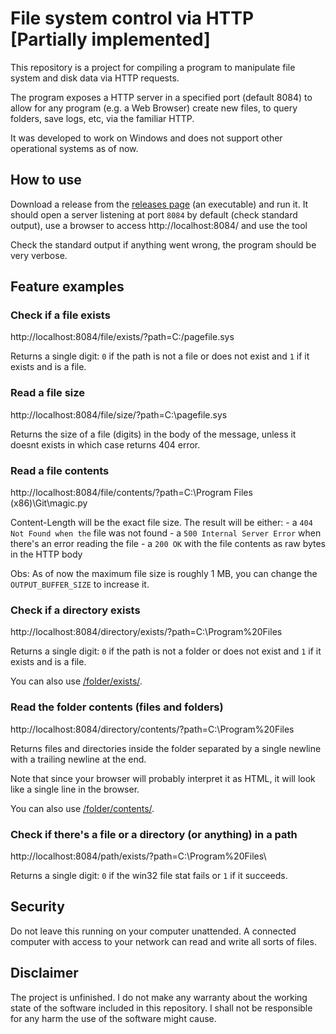 # File system control via HTTP [Partially implemented]

This repository is a project for compiling a program to manipulate file system and disk data via HTTP requests.

The program exposes a HTTP server in a specified port (default 8084) to allow for any program (e.g. a Web Browser) create new files, to query folders, save logs, etc, via the familiar HTTP.

It was developed to work on Windows and does not support other operational systems as of now.

## How to use

Download a release from the [releases page](https://github.com/GuilhermeRossato/fs-http-interface/releases) (an executable) and run it. It should open a server listening at port `8084` by default (check standard output), use a browser to access http://localhost:8084/ and use the tool

Check the standard output if anything went wrong, the program should be very verbose.

## Feature examples

### Check if a file exists

http://localhost:8084/file/exists/?path=C:/pagefile.sys

Returns a single digit: `0` if the path is not a file or does not exist and `1` if it exists and is a file.

### Read a file size

http://localhost:8084/file/size/?path=C:\pagefile.sys

Returns the size of a file (digits) in the body of the message, unless it doesnt exists in which case returns 404 error.

### Read a file contents

http://localhost:8084/file/contents/?path=C:\Program Files (x86)\Git\magic.py

Content-Length will be the exact file size. The result will be either:
    - a `404 Not Found when the` file was not found
    - a `500 Internal Server Error` when there's an error reading the file
    - a `200 OK` with the file contents as raw bytes in the HTTP body

Obs: As of now the maximum file size is roughly 1 MB, you can change the `OUTPUT_BUFFER_SIZE` to increase it.

### Check if a directory exists

http://localhost:8084/directory/exists/?path=C:\Program%20Files

Returns a single digit: `0` if the path is not a folder or does not exist and `1` if it exists and is a file.

You can also use [/folder/exists/](http://localhost:8084/folder/exists/?path=C:\Program%20Files).

### Read the folder contents (files and folders)

http://localhost:8084/directory/contents/?path=C:\Program%20Files

Returns files and directories inside the folder separated by a single newline with a trailing newline at the end.

Note that since your browser will probably interpret it as HTML, it will look like a single line in the browser.

You can also use [/folder/contents/](http://localhost:8084/folder/contents/?path=C:\Program%20Files).

### Check if there's a file or a directory (or anything) in a path

http://localhost:8084/path/exists/?path=C:\Program%20Files\

Returns a single digit: `0` if the win32 file stat fails or `1` if it succeeds.

## Security

Do not leave this running on your computer unattended. A connected computer with access to your network can read and write all sorts of files.

## Disclaimer

The project is unfinished. I do not make any warranty about the working state of the software included in this repository. I shall not be responsible for any harm the use of the software might cause.
